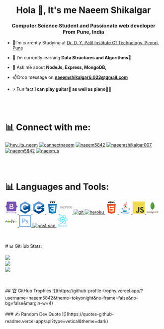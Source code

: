 
<h1 align="center">Hola 🤗, It's me Naeem Shikalgar</h1>  
<h3 align="center">Computer Science Student and Passionate web developer From Pune, India</h3>  
  
  
 
  
- 📙I’m currently Studying at [Dr. D. Y. Patil Institute Of Technology, Pimpri, Pune](https://engg.dypvp.edu.in/)  
  
- 🌱 I’m currently learning **Data Structures and Algorithms🧩**  
  
- 💬 Ask me about **NodeJs, Express, MongoDB,**  
  
- 📫Drop message on **naeemshikalgar6.022@gmail.com**  
  
- ⚡ Fun fact **I can play guitar🎸 as well as piano🎹😅**  
  
  
  <br>
  <br>
# 📊 Connect with me:  
<p align="left">  
<a href="https://twitter.com/hey_its_neem" target="blank"><img align="center" src="https://raw.githubusercontent.com/rahuldkjain/github-profile-readme-generator/master/src/images/icons/Social/twitter.svg" alt="hey_its_neem" height="30" width="40" /></a>  
<a href="https://linkedin.com/in/cannectnaeem" target="blank"><img align="center" src="https://raw.githubusercontent.com/rahuldkjain/github-profile-readme-generator/master/src/images/icons/Social/linked-in-alt.svg" alt="cannectnaeem" height="30" width="40" /></a>  
<a href="https://codesandbox.com/naeem5842" target="blank"><img align="center" src="https://raw.githubusercontent.com/rahuldkjain/github-profile-readme-generator/master/src/images/icons/Social/codesandbox.svg" alt="naeem5842" height="30" width="40" /></a>  
<a href="https://fb.com/naeemshikalgar007" target="blank"><img align="center" src="https://raw.githubusercontent.com/rahuldkjain/github-profile-readme-generator/master/src/images/icons/Social/facebook.svg" alt="naeemshikalgar007" height="30" width="40" /></a>  
<a href="https://www.leetcode.com/naeem5842" target="blank"><img align="center" src="https://raw.githubusercontent.com/rahuldkjain/github-profile-readme-generator/master/src/images/icons/Social/leet-code.svg" alt="naeem5842" height="30" width="40" /></a>  
<a href="https://auth.geeksforgeeks.org/user/naeem_s" target="blank"><img align="center" src="https://raw.githubusercontent.com/rahuldkjain/github-profile-readme-generator/master/src/images/icons/Social/geeks-for-geeks.svg" alt="naeem_s" height="30" width="40" /></a>  
</p>  

<br>
<br>

# 📊 Languages and Tools:
<p align="left"> <a href="https://getbootstrap.com" target="_blank" rel="noreferrer"> <img src="https://raw.githubusercontent.com/devicons/devicon/master/icons/bootstrap/bootstrap-plain-wordmark.svg" alt="bootstrap" width="40" height="40"/> </a> <a href="https://www.cprogramming.com/" target="_blank" rel="noreferrer"> <img src="https://raw.githubusercontent.com/devicons/devicon/master/icons/c/c-original.svg" alt="c" width="40" height="40"/> </a> <a href="https://www.w3schools.com/cpp/" target="_blank" rel="noreferrer"> <img src="https://raw.githubusercontent.com/devicons/devicon/master/icons/cplusplus/cplusplus-original.svg" alt="cplusplus" width="40" height="40"/> </a> <a href="https://www.w3schools.com/css/" target="_blank" rel="noreferrer"> <img src="https://raw.githubusercontent.com/devicons/devicon/master/icons/css3/css3-original-wordmark.svg" alt="css3" width="40" height="40"/> </a> <a href="https://expressjs.com" target="_blank" rel="noreferrer"> <img src="https://raw.githubusercontent.com/devicons/devicon/master/icons/express/express-original-wordmark.svg" alt="express" width="40" height="40"/> </a> <a href="https://git-scm.com/" target="_blank" rel="noreferrer"> <img src="https://www.vectorlogo.zone/logos/git-scm/git-scm-icon.svg" alt="git" width="40" height="40"/> </a> <a href="https://heroku.com" target="_blank" rel="noreferrer"> <img src="https://www.vectorlogo.zone/logos/heroku/heroku-icon.svg" alt="heroku" width="40" height="40"/> </a> <a href="https://www.w3.org/html/" target="_blank" rel="noreferrer"> <img src="https://raw.githubusercontent.com/devicons/devicon/master/icons/html5/html5-original-wordmark.svg" alt="html5" width="40" height="40"/> </a> <a href="https://www.java.com" target="_blank" rel="noreferrer"> <img src="https://raw.githubusercontent.com/devicons/devicon/master/icons/java/java-original.svg" alt="java" width="40" height="40"/> </a> <a href="https://developer.mozilla.org/en-US/docs/Web/JavaScript" target="_blank" rel="noreferrer"> <img src="https://raw.githubusercontent.com/devicons/devicon/master/icons/javascript/javascript-original.svg" alt="javascript" width="40" height="40"/> </a> <a href="https://www.mongodb.com/" target="_blank" rel="noreferrer"> <img src="https://raw.githubusercontent.com/devicons/devicon/master/icons/mongodb/mongodb-original-wordmark.svg" alt="mongodb" width="40" height="40"/> </a> <a href="https://nodejs.org" target="_blank" rel="noreferrer"> <img src="https://raw.githubusercontent.com/devicons/devicon/master/icons/nodejs/nodejs-original-wordmark.svg" alt="nodejs" width="40" height="40"/> </a> <a href="https://www.photoshop.com/en" target="_blank" rel="noreferrer"> <img src="https://raw.githubusercontent.com/devicons/devicon/master/icons/photoshop/photoshop-line.svg" alt="photoshop" width="40" height="40"/> </a> <a href="https://postman.com" target="_blank" rel="noreferrer"> <img src="https://www.vectorlogo.zone/logos/getpostman/getpostman-icon.svg" alt="postman" width="40" height="40"/> </a> <a href="https://reactjs.org/" target="_blank" rel="noreferrer"> <img src="https://raw.githubusercontent.com/devicons/devicon/master/icons/react/react-original-wordmark.svg" alt="react" width="40" height="40"/> </a> </p>  
  
  
  <br>
  <br>
# 📊 GitHub Stats:

![](https://github-readme-stats.vercel.app/api?username=naeem5842&theme=tokyonight&hide_border=false&include_all_commits=false&count_private=false)<br/>
![](https://github-readme-streak-stats.herokuapp.com/?user=naeem5842&theme=tokyonight&hide_border=false)<br/>
![](https://github-readme-stats.vercel.app/api/top-langs/?username=naeem5842&theme=tokyonight&hide_border=false&include_all_commits=false&count_private=false&layout=compact)


  

  <br>
  <br>
## 🏆 GitHub Trophies
![](https://github-profile-trophy.vercel.app/?username=naeem5842&theme=tokyonight&no-frame=false&no-bg=false&margin-w=4)
 <br>
 <br>
### ✍️ Random Dev Quote
![](https://quotes-github-readme.vercel.app/api?type=vetical&theme=dark)
